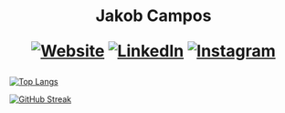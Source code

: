       
<div id="badges" align="center">
      <h1>Jakob Campos
      <p align="center">
            <a href="https://www.jakobcampos.com/">
               <img alt="Website" src="https://img.shields.io/badge/Website-000000.svg?style=for-the-badge&logo=google-chrome&logoColor=white"/></a>
            <a href="https://www.linkedin.com/in/jakobcampos/">
               <img alt="LinkedIn" src="https://img.shields.io/badge/LinkedIn-000000.svg?style=for-the-badge&logo=linkedin&logoColor=white"/></a>
            <a href="https://www.instagram.com/jakobdevs/">
               <img alt="Instagram" src="https://img.shields.io/badge/Instagram-000000.svg?style=for-the-badge&logo=Instagram&logoColor=white"/></a> 
      </p>
      </h1>
</div>

###

[![Top Langs](https://github-readme-stats.vercel.app/api/top-langs/?username=jakobcampos&layout=compact&theme=vision-friendly-dark)](https://github.com/anuraghazra/github-readme-stats) 
      
[![GitHub Streak](http://github-readme-streak-stats.herokuapp.com?user=jakobcampos&theme=dark&background=000000)](https://git.io/streak-stats)
</div>

###

